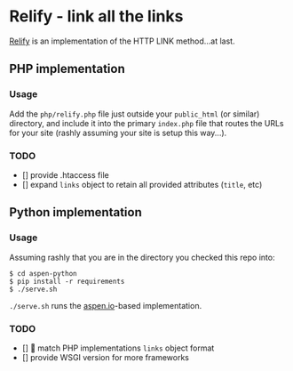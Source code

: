 # Relify - link all the links

[Relify](http://relify.com/) is an implementation of the HTTP LINK method...at last.

## PHP implementation

### Usage

Add the `php/relify.php` file just outside your `public_html` (or similar)
directory, and include it into the primary `index.php` file that routes the
URLs for your site (rashly assuming your site is setup this way...).

### TODO

* [] provide .htaccess file
* [] expand `links` object to retain all provided attributes (`title`, etc)


## Python implementation

### Usage

Assuming rashly that you are in the directory you checked this repo into:

```
$ cd aspen-python
$ pip install -r requirements
$ ./serve.sh
```

`./serve.sh` runs the [aspen.io](http://aspen.io/)-based implementation.

### TODO

* [] :bug: match PHP implementations `links` object format
* [] provide WSGI version for more frameworks
